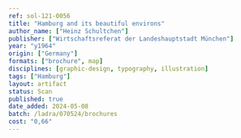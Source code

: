 ```yaml
---
ref: sol-121-0056
title: "Hamburg and its beautiful environs"
author_name: ["Heinz Schultchen"]
publisher: ["Wirtschaftsreferat der Landeshauptstadt München"]
year: "y1964"
origin: ["Germany"]
formats: ["brochure", map]
disciplines: [graphic-design, typography, illustration]
tags: ["Hamburg"]
layout: artifact
status: Scan
published: true
date_added: 2024-05-08
batch: /ladra/070524/brochures
cost: "0,66"
---
```

